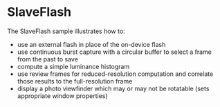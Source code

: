 SlaveFlash
==========
The SlaveFlash sample illustrates how to:

* use an external flash in place of the on-device flash
* use continuous burst capture with a circular buffer to select a frame from the past to save
* compute a simple luminance histogram
* use review frames for reduced-resolution computation and correlate those results to the full-resolution frame
* display a photo viewfinder which may or may not be rotatable (sets appropriate window properties)
